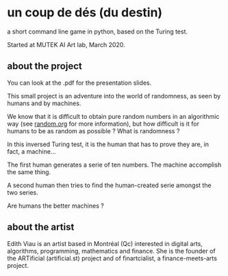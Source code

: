 # un coup de dés (du destin)

a short command line game in python, based on the Turing test.

Started at MUTEK AI Art lab, March 2020.

## about the project

You can look at the .pdf for the presentation slides.

This small project is an adventure into the world of randomness, as seen by humans and by machines.

We know that it is difficult to obtain pure random numbers in an algorithmic way (see [random.org](https://www.random.org) for more information), but how difficult is it for humans to be as random as possible ? What is randomness ?

In this inversed Turing test, it is the human that has to prove they are, in fact, a machine...

The first human generates a serie of ten numbers.
The machine accomplish the same thing.

A second human then tries to find the human-created serie amongst the two series.

Are humans the better machines ?

## about the artist
Edith Viau is an artist based in Montréal (Qc) interested in digital arts, algorithms, programming, mathematics and finance. She is the founder of the ARTificial (artificial.st) project and of finartcialist, a finance-meets-arts project. 


